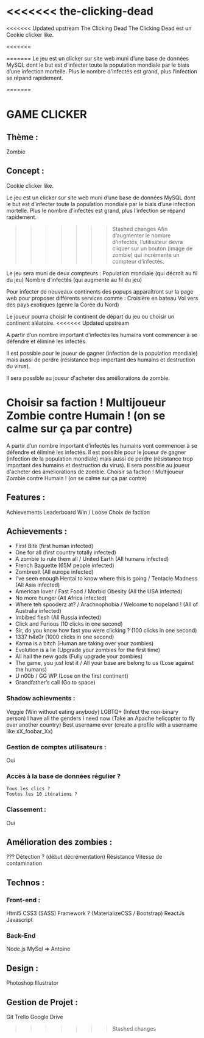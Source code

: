 <<<<<<<
the-clicking-dead
=======
<<<<<<< Updated upstream
The Clicking Dead
The Clicking Dead est un Cookie clicker like.
>>>>>>>

<<<<<<<

=======
Le jeu est un clicker sur site web muni d’une base de données MySQL dont le but est d’infecter toute la population mondiale par le biais d’une infection mortelle. Plus le nombre d'infectés est grand, plus l’infection se répand rapidement.

=======
# GAME CLICKER
## Thème :
Zombie

## Concept :
Cookie clicker like.

Le jeu est un clicker sur site web muni d’une base de données MySQL dont le but est d’infecter toute la population mondiale par le biais d’une infection mortelle. Plus le nombre d'infectés est grand, plus l’infection se répand rapidement.
>>>>>>> Stashed changes
Afin d’augmenter le nombre d’infectés, l’utilisateur devra cliquer sur un bouton (image de zombie) qui incrémente un compteur d’infectés.

Le jeu sera muni de deux compteurs : 
Population mondiale (qui décroît au fil du jeu)
Nombre d’infectés (qui augmente au fil du jeu)

Pour infecter de nouveaux continents des popups apparaîtront sur la page web pour proposer différents services comme :
Croisière en bateau
Vol vers des pays exotiques (genre la Corée du Nord)

Le joueur pourra choisir le continent de départ du jeu ou choisir un continent aléatoire.
<<<<<<< Updated upstream

A partir d’un nombre important d’infectés les humains vont commencer à se défendre et éliminé les infectés.

Il est possible pour le joueur de gagner (infection de la population mondiale) mais aussi de perdre (résistance trop important des humains et destruction du virus).

Il sera possible au joueur d'acheter des améliorations de zombie. 

Choisir sa faction ! Multijoueur Zombie contre Humain ! (on se calme sur ça par contre)
=======
A partir d’un nombre important d’infectés les humains vont commencer à se défendre et éliminé les infectés.
Il est possible pour le joueur de gagner (infection de la population mondiale) mais aussi de perdre (résistance trop important des humains et destruction du virus).
Il sera possible au joueur d'acheter des améliorations de zombie. 
Choisir sa faction ! Multijoueur Zombie contre Humain ! (on se calme sur ça par contre)

## Features :
Achievements
Leaderboard 
Win / Loose
Choix de faction

## Achievements :
* First Bite (first human infected)
* One for all (first country totally infected)
* A zombie to rule them all / United Earth (All humans infected)
* French Baguette (65M people infected)
* Zombrexit (All europe infected)
* I’ve seen enough Hentai to know where this is going / Tentacle Madness (All Asia infected)
* American lover / Fast Food / Morbid Obesity (All the USA infected)
* No more hunger (All Africa infected)
* Where teh spooderz at? / Arachnophobia / Welcome to nopeland ! (All of Australia infected)
* Imbibed flesh (All Russia infected)
* Click and Furious (10 clicks in one second)
* Sir, do you know how fast you were clicking ? (100 clicks in one second)
* 1337 h4x0r (1000 clicks in one second)
* Karma is a bitch (Human are taking over your zombies)
* Evolution is a lie (Upgrade your zombies for the first time)
* All hail the new gods (Fully upgrade your zombies)
* The game, you just lost it / All your base are belong to us (Lose against the humans)
* U n00b / GG WP (Lose on the first continent)
* Grandfather’s call (Go to space)

### Shadow achievments : 
Veggie (Win without eating anybody)
LGBTQ+ (Infect the non-binary person)
I have all the genders I need now (Take an Apache helicopter to fly over another country)
Best username ever (create a profile with a username like xX_foobar_Xx)

### Gestion de comptes utilisateurs : 
Oui

### Accès à la base de données régulier ?
	Tous les clics ?
	Toutes les 10 itérations ?

### Classement : 
Oui

## Amélioration des zombies : 
???
Détection ? (début décrémentation)
Résistance
Vitesse de contamination

## Technos : 
### Front-end : 
Html5
CSS3 (SASS) Framework ? (MaterializeCSS / Bootstrap)
ReactJs
Javascript

### Back-End
Node.js
MySql => Antoine

## Design :
Photoshop
Illustrator

## Gestion de Projet :
Git
Trello
Google Drive
>>>>>>> Stashed changes

>>>>>>>